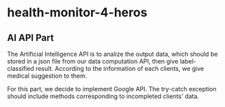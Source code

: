 # health-monitor-4-heros
## AI API Part
The Artificial Intelligence API is to analize the output data, which should be stored in a json file from our data computation API, then give label-classified result. According to the information of each clients, we give medical suggestion to them. 

For this part, we decide to implement Google API. The try-catch exception should include methods corresponding to incompleted clients' data.
